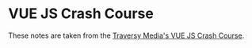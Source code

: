 # VUE JS Crash Course

These notes are taken from the [Traversy Media's VUE JS Crash Course](https://youtu.be/qZXt1Aom3Cs).
